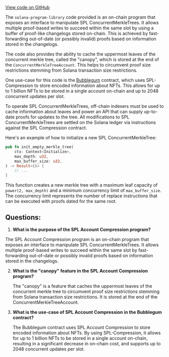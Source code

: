 [View code on GitHub](https://github.com/solana-labs/solana-program-library/account-compression/programs/account-compression/src/lib.rs)

The `solana-program-library` code provided is an on-chain program that exposes an interface to manipulate SPL ConcurrentMerkleTrees. It allows multiple proof-based writes to succeed within the same slot by using a buffer of proof-like changelogs stored on-chain. This is achieved by fast-forwarding out-of-date (or possibly invalid) proofs based on information stored in the changelogs.

The code also provides the ability to cache the uppermost leaves of the concurrent merkle tree, called the "canopy", which is stored at the end of the `ConcurrentMerkleTreeAccount`. This helps to circumvent proof size restrictions stemming from Solana transaction size restrictions.

One use-case for this code is the [Bubblegum](https://github.com/metaplex-foundation/metaplex-program-library/tree/master/bubblegum) contract, which uses SPL-Compression to store encoded information about NFTs. This allows for up to 1 billion NFTs to be stored in a single account on-chain and up to 2048 concurrent updates per slot.

To operate SPL ConcurrentMerkleTrees, off-chain indexers must be used to cache information about leaves and power an API that can supply up-to-date proofs for updates to the tree. All modifications to SPL ConcurrentMerkleTrees are settled on the Solana ledger via instructions against the SPL Compression contract.

Here's an example of how to initialize a new SPL ConcurrentMerkleTree:

```rust
pub fn init_empty_merkle_tree(
    ctx: Context<Initialize>,
    max_depth: u32,
    max_buffer_size: u32,
) -> Result<()> {
    // ...
}
```

This function creates a new merkle tree with a maximum leaf capacity of `power(2, max_depth)` and a minimum concurrency limit of `max_buffer_size`. The concurrency limit represents the number of replace instructions that can be executed with proofs dated for the same root.
## Questions: 
 1. **What is the purpose of the SPL Account Compression program?**

   The SPL Account Compression program is an on-chain program that exposes an interface to manipulate SPL ConcurrentMerkleTrees. It allows multiple proof-based writes to succeed within the same slot by fast-forwarding out-of-date or possibly invalid proofs based on information stored in the changelogs.

2. **What is the "canopy" feature in the SPL Account Compression program?**

   The "canopy" is a feature that caches the uppermost leaves of the concurrent merkle tree to circumvent proof size restrictions stemming from Solana transaction size restrictions. It is stored at the end of the ConcurrentMerkleTreeAccount.

3. **What is the use-case of SPL Account Compression in the Bubblegum contract?**

   The Bubblegum contract uses SPL Account Compression to store encoded information about NFTs. By using SPL-Compression, it allows for up to 1 billion NFTs to be stored in a single account on-chain, resulting in a significant decrease in on-chain cost, and supports up to 2048 concurrent updates per slot.